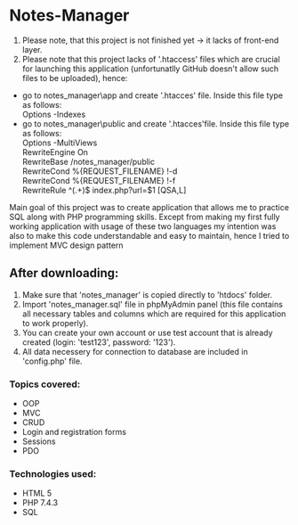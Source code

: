 # Notes-Manager

1. Please note, that this project is not finished yet -> it lacks of front-end layer.
2. Please note that this project lacks of '.htaccess' files which are crucial for launching this application (unfortunatlly GitHub doesn't allow such files to be uploaded), hence:
- go to notes_manager\app and create '.htacces' file. Inside this file type as follows: <br />
  Options -Indexes
- go to notes_manager\public and create '.htacces'file. Inside this file type as follows: <br />
  Options -MultiViews <br />
  RewriteEngine On <br />
  RewriteBase /notes_manager/public <br />
  RewriteCond %{REQUEST_FILENAME} !-d <br />
  RewriteCond %{REQUEST_FILENAME} !-f <br />
  RewriteRule  ^(.+)$ index.php?url=$1 [QSA,L] <br />
  
Main goal of this project was to create application that allows me to practice SQL along with PHP programming skills.  Except from making my first fully working application with usage of these two languages my intention was also to make this code understandable and easy to maintain, hence I tried to implement MVC design pattern

## After downloading:
1. Make sure that 'notes_manager' is copied directly to 'htdocs' folder.
2. Import 'notes_manager.sql' file in phpMyAdmin panel (this file contains all necessary tables and columns which are required for this application to work properly).
3. You can create your own account or use test account that is already created (login: 'test123', password: '123').
4. All data necessery for connection to database are included in 'config.php' file.

### Topics covered:
-	OOP
-	MVC
-	CRUD
-	Login and registration forms
-	Sessions
-	PDO

### Technologies used:
* HTML 5
* PHP 7.4.3
* SQL
